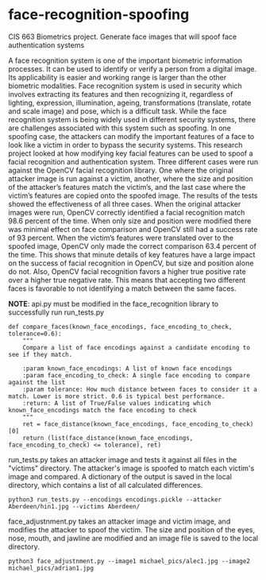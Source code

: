 # face-recognition-spoofing
CIS 663 Biometrics project.  Generate face images that will spoof face authentication systems

A face recognition system is one of the important biometric information processes. It can be used to identify or verify a person from a digital image. Its applicability is easier and working range is larger than the other biometric modalities. Face recognition system is used in security which involves extracting its features and then recognizing it, regardless of lighting, expression, illumination, ageing, transformations (translate, rotate and scale image) and pose, which is a difficult task. While the face recognition system is being widely used in different security systems, there are challenges associated with this system such as spoofing. In one spoofing case, the attackers can modify the important features of a face to look like a victim in order to bypass the security systems. This research project looked at how modifying key facial features can be used to spoof a facial recognition and authentication system.  Three different cases were run against the OpenCV facial recognition library.  One where the original attacker image is run against a victim, another, where the size and position of the attacker’s features match the victim’s, and the last case where the victim’s features are copied onto the spoofed image.  The results of the tests showed the effectiveness of all three cases.  When the original attacker images were run, OpenCV correctly identified a facial recognition match 98.6 percent of the time.  When only size and position were modified there was minimal effect on face comparison and OpenCV still had a success rate of 93 percent.  When the victim’s features were translated over to the spoofed image, OpenCV only made the correct comparison 63.4 percent of the time.  This shows that minute details of key features have a large impact on the success of facial recognition in OpenCV, but size and position alone do not.  Also, OpenCV facial recognition favors a higher true positive rate over a higher true negative rate.  This means that accepting two different faces is favorable to not identifying a match between the same faces.

**NOTE**:  api.py must be modified in the face_recognition library to successfully run run_tests.py

```
def compare_faces(known_face_encodings, face_encoding_to_check, tolerance=0.6):
    """
    Compare a list of face encodings against a candidate encoding to see if they match.

    :param known_face_encodings: A list of known face encodings
    :param face_encoding_to_check: A single face encoding to compare against the list
    :param tolerance: How much distance between faces to consider it a match. Lower is more strict. 0.6 is typical best performance.
    :return: A list of True/False values indicating which known_face_encodings match the face encoding to check
    """
    ret = face_distance(known_face_encodings, face_encoding_to_check)[0]
    return (list(face_distance(known_face_encodings, face_encoding_to_check) <= tolerance), ret)
```

run_tests.py takes an attacker image and tests it against all files in the "victims" directory.  The attacker's image is spoofed to match each victim's image and compared.  A dictionary of the output is saved in the local directory, which contains a list of all calculated differences.

```python3 run_tests.py --encodings encodings.pickle --attacker Aberdeen/hin1.jpg --victims Aberdeen/```

face_adjustnment.py takes an attacker image and victim image, and modifies the attacker to spoof the victim.  The size and position of the eyes, nose, mouth, and jawline are modified and an image file is saved to the local directory.

```python3 face_adjustnment.py --image1 michael_pics/alec1.jpg --image2 michael_pics/adrian1.jpg```
